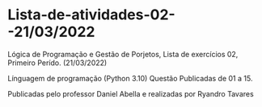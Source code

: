 # Lista-de-atividades-02--21/03/2022
Lógica de Programação e Gestão de Porjetos, Lista de exercícios 02, Primeiro Perído. (21/03/2022)

Línguagem de programação (Python 3.10) Questão Publicadas de 01 a 15.

Publicadas pelo professor Daniel Abella e realizadas por Ryandro Tavares
